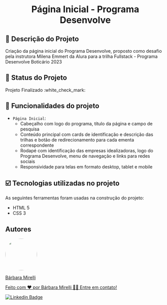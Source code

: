 <h1 align="center">Página Inicial - Programa Desenvolve</h1>

## :pencil: Descrição do Projeto
<p>Criação da página inicial do Programa Desenvolve, proposto como desafio pela instrutora Milena Emmert da Alura para a trilha Fullstack - Programa Desenvolve Boticário 2023</p>

## :pushpin: Status do Projeto
<p>Projeto Finalizado :white_check_mark:</p>

## :hammer: Funcionalidades do projeto

- `Página Inicial`: 
   - Cabeçalho com logo do programa, título da página e campo de pesquisa
   - Conteúdo principal com cards de identificação e descrição das trilhas e botão de redirecionamento para cada ementa correspondente 
   - Rodapé com identificação das empresas idealizadoras, logo do Programa Desenvolve, menu de navegação e links para redes sociais
   - Responsividade para telas em formato desktop, tablet e mobile 

## :ballot_box_with_check: Tecnologias utilizadas no projeto

As seguintes ferramentas foram usadas na construção do projeto:

- HTML 5
- CSS 3

## Autores
<a href="https://github.com/barbaramir">
 <img style="border-radius: 50%;" src="https://avatars.githubusercontent.com/u/101302079?s=400&u=d13ec9e6994cd183223e15caeb5599afe49b9093&v=4" width="100px;" alt=""/>
 <br/>
   <p>Bárbara Mirelli</p>

   <p>Feito com ❤️ por Bárbara Mirelli 👋🏽 Entre em contato!</p>

[![Linkedin Badge](https://img.shields.io/badge/-Barbara-blue?style=flat-square&logo=Linkedin&logoColor=white&link=https://www.linkedin.com/in/barbara-mirelli/)](https://www.linkedin.com/in/barbara-mirelli/) 

